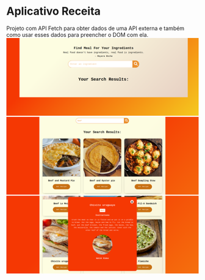 # Aplicativo Receita
Projeto com API Fetch para obter dados de uma API externa e também como usar esses dados para preencher o DOM com ela.
![Página inicial do projeto](./img/Captura%20de%20tela%20de%202022-06-21%2017-48-14.png) 
![Página com pratos](./img/Captura%20de%20tela%20de%202022-06-21%2017-49-55.png) 
![Página  com receitas ](./img/Captura%20de%20tela%20de%202022-06-21%2017-51-47.png) 
